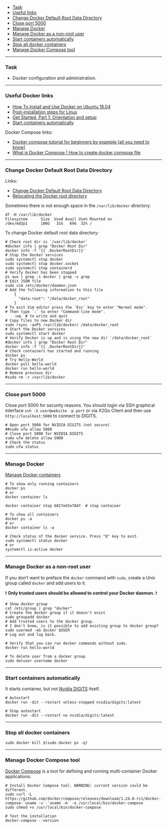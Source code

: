    - [Task](#task)
   - [Useful links](#useful)
   - [Change Docker Default Root Data Directory](#docker-root-dir)
   - [Close port 5000](#close-port)
   - [Manage Docker](#manage)
   - [Manage Docker as a non-root user](#non-root)
   - [Start containers automatically](#start-container)
   - [Stop all docker containers](#stop-all)
   - [Manage Docker Compose tool](#docker-compose)

---
### <a name="task" />Task
   - Docker configuration and administration.

---
### <a name="useful" />Useful Docker links

   - [How To Install and Use Docker on Ubuntu 18.04](https://www.digitalocean.com/community/tutorials/how-to-install-and-use-docker-on-ubuntu-18-04)
   - [Post-installation steps for Linux](https://docs.docker.com/install/linux/linux-postinstall)
   - [Get Started, Part 1: Orientation and setup](https://docs.docker.com/get-started)
   - [Start containers automatically](https://docs.docker.com/config/containers/start-containers-automatically)

Docker Compose links:
   - [Docker compose tutorial for beginners by example [all you need to know]](https://youtu.be/4EqysCR3mjo)
   - [What is Docker Compose | How to create docker compose file](https://youtu.be/HUpIoF_conA)


---
### <a name="docker-root-dir" />Change Docker Default Root Data Directory
Links:
  * [Change Docker Default Root Data Directory](https://medium.com/@calvineotieno010/change-docker-default-root-data-directory-a1d9271056f4)
  * [Relocating the Docker root directory](https://www.ibm.com/docs/en/z-anomaly-analytics/5.1.0?topic=compose-relocating-docker-root-directory)

Sometimes there is not enough space in the `/var/lib/docker` directory:
```shell
df -H /var/lib/docker
Filesystem      Size  Used Avail Use% Mounted on
/dev/md2p1      106G   31G   69G  32% /
```

To change Docker default root data directory:
```shell
# Check root dir is `/var/lib/docker`
#docker info | grep "Docker Root Dir"
docker info -f '{{ .DockerRootDir}}'
# Stop the Docker services
sudo systemctl stop docker
sudo systemctl stop docker.socket
sudo systemctl stop containerd
# Verify Docker has been stopped
ps aux | grep -i docker | grep -v grep
# Edit JSON file
sudo vim /etc/docker/daemon.json
# Add the following information to this file
    {
      "data-root": "/data/docker_root"
    }
# To exit Vim editor press the `Esc` key to enter "Normal mode".
# Then type `:` to enter "Command-line mode".
    :wq  # to write and quit
# Copy files to new Docker dir
sudo rsync -axPS /var/lib/docker/ /data/docker_root
# Start the Docker services
sudo systemctl start docker
# Verify Docker is up and is using the new dir `/data/docker_root`
#docker info | grep "Docker Root Dir"
docker info -f '{{ .DockerRootDir}}'
# Check containers has started and running
docker ps
# Try Hello-World
docker pull hello-world
docker run hello-world
# Remove previous dir
#sudo rm -r /var/lib/docker
```

---
### <a name="close-port" />Close port 5000

Close port 5000 for security reasons.
You should login via SSH graphical interface
`ssh -X user@website -p port` or via X2Go Client
and then use `http://localhost:5000` to connect to DIGITS.

```shell script
# Open port 5000 for NVIDIA DIGITS (not secure)
##sudo ufw allow 5000
# Close port 5000 for NVIDIA DIGITS
sudo ufw delete allow 5000
# Check the status
sudo ufw status
```

---
### <a name="manage" />Manage Docker
[Manage Docker containers](https://docs.docker.com/engine/reference/commandline/container/)

```shell script
# To show only running containers
docker ps
# or
docker container ls

docker container stop 6827ed3a784f  # stop container

# To show all containers
docker ps -a
# or
docker container ls -a

# Check status of the docker service. Press "Q" key to exit.
sudo systemctl status docker
# or
systemctl is-active docker 
```

---
### <a name="non-root" />Manage Docker as a non-root user

If you don’t want to preface the `docker` command with `sudo`,
create a Unix group called `docker` and add users to it.

:exclamation: **Only trusted users should be allowed
to control your Docker daemon.** :exclamation:

```shell script
# Show docker group
cat /etc/group | grep "docker"
# Create the docker group if it doesn't exist
sudo groupadd docker
# Add trusted users to the docker group.
# I don't know, is it possible to add existing group to docker group?
sudo usermod -aG docker $USER
# Log out and log back.

# Verify that you can run docker commands without sudo.
docker run hello-world

# To delete user from a docker group
sudo deluser username docker
```

---
### <a name="start-container" />Start containers automatically

It starts container, but not [Nvidia DIGITS](old/12_Nvidia_DIGITS.md) itself.

```shell script
# Autostart
docker run -dit --restart unless-stopped nvidia/digits:latest

# Stop autostart
docker run -dit --restart no nvidia/digits:latest
```

---
### <a name="stop-all" />Stop all docker containers

```shell script
sudo docker kill $(sudo docker ps -q)
```

---
### <a name="docker-compose" />Manage Docker Compose tool

[Docker Compose](https://docs.docker.com/compose) is a tool
for defining and running multi-container Docker applications.

```shell script
# Install Docker Compose tool. WARNING: current version could be different.
sudo curl -L https://github.com/docker/compose/releases/download/1.24.0-rc1/docker-compose-`uname -s`-`uname -m` -o /usr/local/bin/docker-compose
sudo chmod +x /usr/local/bin/docker-compose

# Test the installation
docker-compose --version
```
